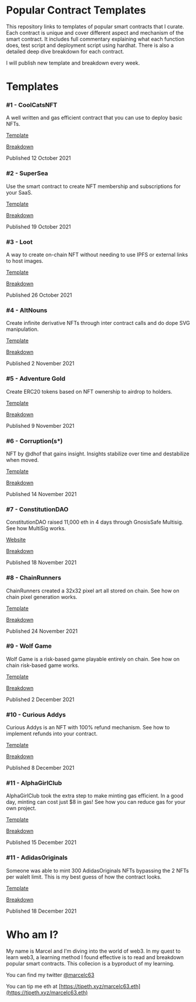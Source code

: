 # Popular Contract Templates

This repository links to templates of popular smart contracts that I curate. Each contract is unique and cover different aspect and mechanism of the smart contract. It includes full commentary explaining what each function does, test script and deployment script using hardhat. There is also a detailed deep dive breakdown for each contract.

I will publish new template and breakdown every week.

# Templates

### #1 - CoolCatsNFT

A well written and gas efficient contract that you can use to deploy basic NFTs.

[Template](https://github.com/marcelc63/coolcatsnft-template)

[Breakdown](https://twitter.com/Marcelc63/status/1447955252431392769)

Published 12 October 2021

### #2 - SuperSea

Use the smart contract to create NFT membership and subscriptions for your SaaS.

[Template](https://github.com/marcelc63/supersea-template)

[Breakdown](https://twitter.com/Marcelc63/status/1450493454522351620)

Published 19 October 2021

### #3 - Loot

A way to create on-chain NFT without needing to use IPFS or external links to host images.

[Template](https://github.com/marcelc63/loot-template)

[Breakdown](https://twitter.com/marcelc63/status/1453031703723732995)

Published 26 October 2021

### #4 - AltNouns

Create infinite derivative NFTs through inter contract calls and do dope SVG manipulation.

[Template](https://github.com/marcelc63/popular-contract-templates/tree/altnouns-template)

[Breakdown](https://twitter.com/marcelc63/status/1455556881280159746)

Published 2 November 2021

### #5 - Adventure Gold

Create ERC20 tokens based on NFT ownership to airdrop to holders.

[Template](https://github.com/marcelc63/popular-contract-templates/tree/adventure-gold)

[Breakdown](https://twitter.com/marcelc63/status/1458102571260788736)

Published 9 November 2021

### #6 - Corruption(s\*)

NFT by @dhof that gains insight. Insights stabilize over time and destabilize when moved.

[Template](https://github.com/marcelc63/popular-contract-templates/tree/corruptions-template)

[Breakdown](https://twitter.com/marcelc63/status/1459700388177727488)

Published 14 November 2021

### #7 - ConstitutionDAO

ConstitutionDAO raised 11,000 eth in 4 days through GnosisSafe Multisig. See how MultiSig works.

[Website](https://gnosis-safe.io/)

[Breakdown](https://twitter.com/marcelc63/status/1461376157736005638)

Published 18 November 2021

### #8 - ChainRunners

ChainRunners created a 32x32 pixel art all stored on chain. See how on chain pixel generation works.

[Template](https://github.com/marcelc63/popular-contract-templates/tree/chainrunners-template)

[Breakdown](https://mobile.twitter.com/marcelc63/status/1463333687932510211)

Published 24 November 2021

### #9 - Wolf Game

Wolf Game is a risk-based game playable entirely on chain. See how on chain risk-based game works.

[Template](https://github.com/marcelc63/popular-contract-templates/tree/wolfgame-template)

[Breakdown](https://twitter.com/marcelc63/status/1465868099190591491)

Published 2 December 2021

### #10 - Curious Addys

Curious Addys is an NFT with 100% refund mechanism. See how to implement refunds into your contract.

[Template](https://github.com/marcelc63/popular-contract-templates/tree/curiousaddys-template)

[Breakdown](https://twitter.com/marcelc63/status/1468399946529341442)

Published 8 December 2021

### #11 - AlphaGirlClub

AlphaGirlClub took the extra step to make minting gas efficient. In a good day, minting can cost just $8 in gas! See how you can reduce gas for your own project.

[Template](https://github.com/marcelc63/popular-contract-templates/tree/alphagirlclub-template)

[Breakdown](https://twitter.com/marcelc63/status/1470936661970210817)

Published 15 December 2021

### #11 - AdidasOriginals

Someone was able to mint 300 AdidasOriginals NFTs bypassing the 2 NFTs per walelt limit. This is my best guess of how the contract looks.

[Template](https://github.com/marcelc63/popular-contract-templates/tree/adidasoriginals-template)

[Breakdown](https://twitter.com/marcelc63/status/1472120618690564102)

Published 18 December 2021

# Who am I?

My name is Marcel and I'm diving into the world of web3. In my quest to learn web3, a learning method I found effective is to read and breakdown popular smart contracts. This collecion is a byproduct of my learning.

You can find my twitter [@marcelc63](https://twitter.com/marcelc63)

You can tip me eth at [https://tipeth.xyz/marcelc63.eth](https://tipeth.xyz/marcelc63.eth)

